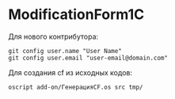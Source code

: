 # ModificationForm1C

Для нового контрибутора:
```
git config user.name "User Name"
git config user.email "user-email@domain.com"
```

Для создания cf из исходных кодов:
```
oscript add-on/ГенерацияCF.os src tmp/
```
